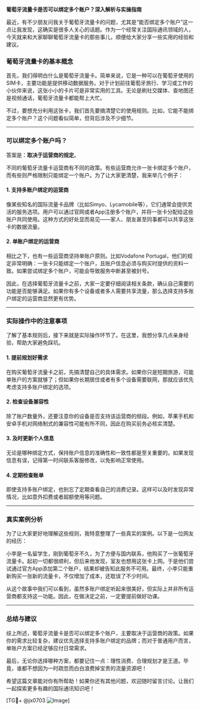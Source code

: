 **葡萄牙流量卡是否可以绑定多个账户？深入解析与实操指南**

最近，有不少朋友问我关于葡萄牙流量卡的问题，尤其是“能否绑定多个账户”这一点让我发现，这确实是很多人关心的话题。作为一个经常关注国际通讯领域的人，今天就来和大家聊聊葡萄牙流量卡的那些事儿，顺便给大家分享一些实用的经验和建议。

### 葡萄牙流量卡的基本概念

首先，我们得明白什么是葡萄牙流量卡。简单来说，它是一种可以在葡萄牙使用的SIM卡，主要功能是提供移动数据服务。对于计划前往葡萄牙旅行、学习或工作的小伙伴来说，这张小小的卡片可是非常实用的工具。无论是刷社交媒体、查地图还是视频通话，葡萄牙流量卡都能帮上大忙。

不过，要想充分利用这张卡，我们首先要搞清楚它的使用规则。比如，它能不能绑定多个账户？这个问题看似简单，但背后涉及不少细节。

---

### 可以绑定多个账户吗？

答案是：**取决于运营商的规定**。

不同的葡萄牙流量卡运营商有不同的政策。有些运营商允许一张卡绑定多个账户，而有些则严格限制只能绑定一个账户。为了让大家更清楚，我来举几个例子：

#### 1. **支持多账户绑定的运营商**
像某些知名的国际流量卡品牌（比如Simyo、Lycamobile等），它们通常会提供灵活的服务选项。用户可以通过官网或者App注册多个账户，并将一张卡分配给这些账户共同使用。这种方式的好处显而易见——家人、朋友甚至同事都可以共享这张卡的数据流量。

#### 2. **单账户绑定的运营商**
相比之下，也有一些运营商坚持单账户原则。比如Vodafone Portugal，他们的规定非常明确：一张卡只能绑定一个账户，且账户信息必须与购买时提供的资料一致。如果尝试绑定多个账户，可能会导致服务中断甚至被封号。

因此，在选择葡萄牙流量卡之前，大家一定要仔细阅读相关条款，确认自己需要的功能是否能够满足。如果你有多个设备或者多人需要共享流量，那么选择支持多账户绑定的运营商显然更有优势。

---

### 实际操作中的注意事项

了解了基本规则后，接下来就是实际操作环节了。在这里，我想分享几点亲身经验，帮助大家避免踩坑。

#### 1. **提前规划好需求**
在购买葡萄牙流量卡之前，先搞清楚自己的具体需求。如果你只是短期旅游，可能单账户的方案就够了；但如果你长期居住或者有多个设备需要联网，那就应该优先考虑支持多账户绑定的选项。

#### 2. **检查设备兼容性**
除了账户数量外，还要注意你的设备是否支持该运营商的频段。例如，苹果手机和安卓手机对网络制式的兼容性可能有所不同，因此在购买前务必核实清楚。

#### 3. **及时更新个人信息**
无论是哪种绑定方式，保持账户信息的准确性和一致性都是至关重要的。如果发现信息有误，记得第一时间联系客服修改，以免影响正常使用。

#### 4. **定期检查账单**
即使支持多账户绑定，也别忘了定期查看自己的消费记录。这样可以及时发现异常情况，比如意外扣费或者超额使用等问题。

---

### 真实案例分析

为了让大家更好地理解这些规则，我特意整理了一些真实的案例。以下是一位网友的经历：

小李是一名留学生，刚到葡萄牙不久，为了方便与国内联系，他购买了一张葡萄牙流量卡。起初一切都很顺利，但后来他发现，室友也想用这张卡上网。于是他们尝试通过官方App添加第二个账户，结果却被告知此服务不可用。最终，小李只能重新购买一张新的流量卡，不仅增加了成本，还耽误了不少时间。

从这个故事中我们可以看到，虽然多账户绑定听起来很美好，但实际上并非所有运营商都支持这一功能。因此，在做决定之前，一定要提前做好功课。

---

### 总结与建议

综上所述，葡萄牙流量卡是否可以绑定多个账户，主要取决于运营商的政策。如果你的需求比较复杂，建议优先选择支持多账户绑定的品牌；而对于普通用户而言，单账户方案已经足够应付日常需求。

最后，无论你选择哪种方案，都要记住一点：理性消费、合理规划才是王道。毕竟，谁都不想因为一时疏忽而白白浪费掉宝贵的流量资源吧！

希望这篇文章能对你有所帮助！如果你还有其他问题，欢迎随时留言讨论。让我们一起探索更多有趣的国际通讯知识吧！

[TG💪+ @jx0703 ![Image](https://github.com/user-attachments/assets/dbca1d08-cadb-493c-b0ec-ad6f7a83f270)]